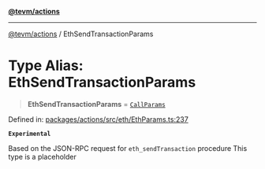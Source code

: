 [**@tevm/actions**](../README.md)

***

[@tevm/actions](../globals.md) / EthSendTransactionParams

# Type Alias: EthSendTransactionParams

> **EthSendTransactionParams** = [`CallParams`](CallParams.md)

Defined in: [packages/actions/src/eth/EthParams.ts:237](https://github.com/evmts/tevm-monorepo/blob/main/packages/actions/src/eth/EthParams.ts#L237)

**`Experimental`**

Based on the JSON-RPC request for `eth_sendTransaction` procedure
This type is a placeholder
